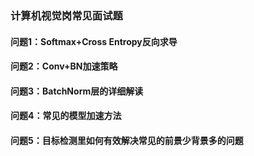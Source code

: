 ### 计算机视觉岗常见面试题
#### 问题1：Softmax+Cross Entropy反向求导

#### 问题2：Conv+BN加速策略

#### 问题3：BatchNorm层的详细解读

#### 问题4：常见的模型加速方法

#### 问题5：目标检测里如何有效解决常见的前景少背景多的问题
